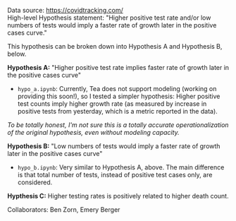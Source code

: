 Data source: https://covidtracking.com/ \
High-level Hypothesis statement: "Higher positive test rate and/or low numbers of tests would imply a faster rate of growth later in the positive cases curve."

This hypothesis can be broken down into Hypothesis A and Hypothesis B, below.

**Hypothesis A:** "Higher positive test rate implies faster rate of growth later in the positive cases curve" 
- `hypo_a.ipynb`: Currently, Tea does not support modeling (working on providing this soon!),
  so I tested a simpler hypothesis: Higher positive test counts imply higher
  growth rate (as measured by increase in positive tests from yesterday, which is a metric reported in the data). 

*To be totally honest, I'm not sure this is a totally accurate operationalization of the original hypothesis, even without modeling capacity.*

**Hypothesis B:** "Low numbers of tests would imply a faster rate of growth later in the positive cases curve"
- `hypo_b.ipynb`: Very similar to Hypothesis A, above. The main difference is that total number of tests, instead of positive test cases only, are considered. 

**Hypthesis C:** Higher testing rates is positively related to higher death count.


Collaborators: Ben Zorn, Emery Berger